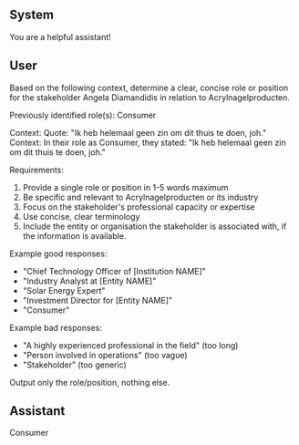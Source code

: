 ## System

You are a helpful assistant!

## User


Based on the following context, determine a clear, concise role or position for the stakeholder Angela Diamandidis in relation to Acrylnagelproducten.

Previously identified role(s): Consumer

Context:
Quote: "Ik heb helemaal geen zin om dit thuis te doen, joh."
Context: In their role as Consumer, they stated: "Ik heb helemaal geen zin om dit thuis te doen, joh."

Requirements:
1. Provide a single role or position in 1-5 words maximum
2. Be specific and relevant to Acrylnagelproducten or its industry
3. Focus on the stakeholder's professional capacity or expertise
4. Use concise, clear terminology
5. Include the entity or organisation the stakeholder is associated with, if the information is available.

Example good responses:
- "Chief Technology Officer of [Institution NAME]"
- "Industry Analyst at [Entity NAME]"
- "Solar Energy Expert"
- "Investment Director for [Entity NAME]"
- "Consumer"

Example bad responses:
- "A highly experienced professional in the field" (too long)
- "Person involved in operations" (too vague)
- "Stakeholder" (too generic)

Output only the role/position, nothing else.


## Assistant

Consumer

